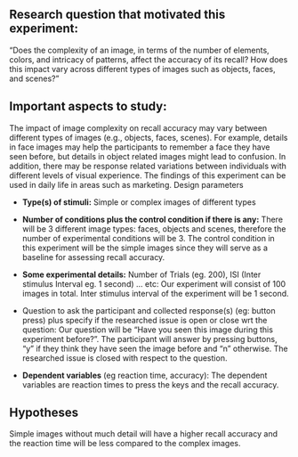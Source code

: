 ## Research question that motivated this experiment:

“Does the complexity of an image, in terms of the number of elements, colors, and intricacy of patterns,
affect the accuracy of its recall? How does this impact vary across different types of images such as objects,
faces, and scenes?”

## Important aspects to study:

The impact of image complexity on recall accuracy may vary between different types of images (e.g.,
objects, faces, scenes). For example, details in face images may help the participants to remember a face
they have seen before, but details in object related images might lead to confusion. In addition, there may
be response related variations between individuals with different levels of visual experience. The findings
of this experiment can be used in daily life in areas such as marketing.
Design parameters

* **Type(s) of stimuli:** Simple or complex images of different types

* **Number of conditions plus the control condition if there is any:** There will be 3 different image
types: faces, objects and scenes, therefore the number of experimental conditions will be 3. The
control condition in this experiment will be the simple images since they will serve as a baseline for
assessing recall accuracy.


* **Some experimental details:** Number of Trials (eg. 200), ISI (Inter stimulus Interval eg. 1 second) …
etc: Our experiment will consist of 100 images in total. Inter stimulus interval of the experiment will
be 1 second.


* Question to ask the participant and collected response(s) (eg: button press) plus specify if the
researched issue is open or close wrt the question: Our question will be “Have you seen this image
during this experiment before?”. The participant will answer by pressing buttons, “y” if they think
they have seen the image before and “n” otherwise. The researched issue is closed with respect to
the question.

* **Dependent variables** (eg reaction time, accuracy): The dependent variables are reaction times to
press the keys and the recall accuracy.

## Hypotheses
Simple images without much detail will have a higher recall accuracy and the reaction time will be less
compared to the complex images.
